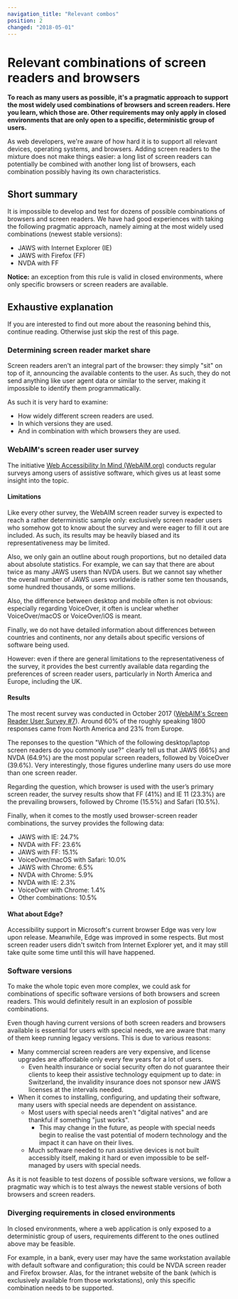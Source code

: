 ```yaml
---
navigation_title: "Relevant combos"
position: 2
changed: "2018-05-01"
---
```


# Relevant combinations of screen readers and browsers

**To reach as many users as possible, it's a pragmatic approach to support the most widely used combinations of browsers and screen readers. Here you learn, which those are. Other requirements may only apply in closed environments that are only open to a specific, deterministic group of users.**

As web developers, we're aware of how hard it is to support all relevant devices, operating systems, and browsers. Adding screen readers to the mixture does not make things easier: a long list of screen readers can potentially be combined with another long list of browsers, each combination possibly having its own characteristics.

## Short summary

It is impossible to develop and test for dozens of possible combinations of browsers and screen readers. We have had good experiences with taking the following pragmatic approach, namely aiming at the most widely used combinations (newest stable versions):

- JAWS with Internet Explorer (IE)
- JAWS with Firefox (FF)
- NVDA with FF

**Notice:** an exception from this rule is valid in closed environments, where only specific browsers or screen readers are available.

## Exhaustive explanation

If you are interested to find out more about the reasoning behind this, continue reading. Otherwise just skip the rest of this page.

### Determining screen reader market share

Screen readers aren't an integral part of the browser: they simply "sit" on top of it, announcing the available contents to the user. As such, they do not send anything like user agent data or similar to the server, making it impossible to identify them programmatically.

As such it is very hard to examine:

- How widely different screen readers are used.
- In which versions they are used.
- And in combination with which browsers they are used.

### WebAIM's screen reader user survey

The initiative [Web Accessibility In Mind (WebAIM.org)](https://webaim.org/) conducts regular surveys among users of assistive software, which gives us at least some insight into the topic.

#### Limitations

Like every other survey, the WebAIM screen reader survey is expected to reach a rather deterministic sample only: exclusively screen reader users who somehow got to know about the survey and were eager to fill it out are included. As such, its results may be heavily biased and its representativeness may be limited.

Also, we only gain an outline about rough proportions, but no detailed data about absolute statistics. For example, we can say that there are about twice as many JAWS users than NVDA users. But we cannot say whether the overall number of JAWS users worldwide is rather some ten thousands, some hundred thousands, or some millions.

Also, the difference between desktop and mobile often is not obvious: especially regarding VoiceOver, it often is unclear whether VoiceOver/macOS or VoiceOver/iOS is meant.

Finally, we do not have detailed information about differences between countries and continents, nor any details about specific versions of software being used.

However: even if there are general limitations to the representativeness of the survey, it provides the best currently available data regarding the preferences of screen reader users, particularly in North America and Europe, including the UK.

#### Results

The most recent survey was conducted in October 2017 ([WebAIM's Screen Reader User Survey #7](https://webaim.org/projects/screenreadersurvey7/)). Around 60% of the roughly speaking 1800 responses came from North America and 23% from Europe.

The reponses to the question "Which of the following desktop/laptop screen readers do you commonly use?" clearly tell us that JAWS (66%) and NVDA (64.9%) are the most popular screen readers, followed by VoiceOver (39.6%). Very interestingly, those figures underline many users do use more than one screen reader.

Regarding the question, which browser is used with the user’s primary screen reader, the survey results show that FF (41%) and IE 11 (23.3%) are the prevailing browsers, followed by Chrome (15.5%) and Safari (10.5%).

Finally, when it comes to the mostly used browser-screen reader combinations, the survey provides the following data:

- JAWS with IE: 24.7%
- NVDA with FF: 23.6%
- JAWS with FF: 15.1%
- VoiceOver/macOS with Safari: 10.0%
- JAWS with Chrome: 6.5%
- NVDA with Chrome: 5.9%
- NVDA with IE: 2.3%
- VoiceOver with Chrome: 1.4%
- Other combinations: 10.5%

#### What about Edge?

Accessibility support in Microsoft's current browser Edge was very low upon release. Meanwhile, Edge was improved in some respects. But most screen reader users didn't switch from Internet Explorer yet, and it may still take quite some time until this will have happened.

### Software versions

To make the whole topic even more complex, we could ask for combinations of specific software versions of both browsers and screen readers. This would definitely result in an explosion of possible combinations.

Even though having current versions of both screen readers and browsers available is essential for users with special needs, we are aware that many of them keep running legacy versions. This is due to various reasons:

- Many commercial screen readers are very expensive, and license upgrades are affordable only every few years for a lot of users.
    - Even health insurance or social security often do not guarantee their clients to keep their assistive technology equipment up to date: in Switzerland, the invalidity insurance does not sponsor new JAWS licenses at the intervals needed.
- When it comes to installing, configuring, and updating their software, many users with special needs are dependent on assistance.
    - Most users with special needs aren't "digital natives" and are thankful if something "just works".
        - This may change in the future, as people with special needs begin to realise the vast potential of modern technology and the impact it can have on their lives.
    - Much software needed to run assistive devices is not built accessibly itself, making it hard or even impossible to be self-managed by users with special needs.

As it is not feasible to test dozens of possible software versions, we follow a pragmatic way which is to test always the newest stable versions of both browsers and screen readers.

### Diverging requirements in closed environments

In closed environments, where a web application is only exposed to a deterministic group of users, requirements different to the ones outlined above may be feasible.

For example, in a bank, every user may have the same workstation available with default software and configuration; this could be NVDA screen reader and Firefox browser. Alas, for the intranet website of the bank (which is exclusively available from those workstations), only this specific combination needs to be supported.
